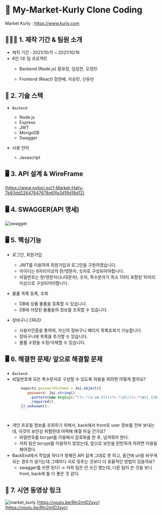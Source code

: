 
# 📝 My-Market-Kurly Clone Coding
Market Kurly : https://www.kurly.com


## 👨‍👧‍👦 1. 제작 기간 & 팀원 소개

- 제작 기간 : 2021/10/11 ~ 2021/10/16
- 6인 1조 팀 프로젝트
   - Backend (Node.js)
    황유정, 임성찬, 오정민
    
   - Frontend (React)
    장원배, 이승민, 신유빈

 
## 🔨 2. 기술 스택
- `Backend`
  - Node.js
  - Express
  - JWT
  - MongoDB
  - Swagger

- 사용 언어
  - Javascript
  
## 🖥 3. API 설계 & WireFrame
[https://www.notion.so/1-Market-Hally-7b93dd22647647678e61fa3d19d18d12]

## 🖥 4. SWAGGER(API 명세)
![swagger](https://user-images.githubusercontent.com/59908525/138449937-43175527-0f87-40c3-ad6d-2f1ee4dd5715.PNG)

## 🖥 5. 핵심기능
- 로그인, 회원가입
  - JWT를 이용하여 회원가입과 로그인을 구현하였습니다.
  - 아이디는 6자리이상의 한/영문자, 숫자로 구성되어야합니다.
  - 비밀번호는 한/영문자(소/대문자), 숫자, 특수문자가 최소 1자리 포함된 10자리 이상으로 구성되어야합니다.

- 물품 목록 등록, 조회
  - DB에 상품 물품을 등록할 수 있습니다. 
  - DB에 저장된 물품들의 정보를 조회할 수 있습니다.

- 장바구니 CRUD
  - 사용자인증을 통하여, 자신의 장바구니 페이지 목록조회가 가능합니다.
  - 장바구니에 목록을 추가할 수 있습니다.
  - 물품 수량을 수정/삭제할 수 있습니다.

## 🖥 6. 해결한 문제/ 앞으로 해결할 문제
- `Backend`
- 비밀번호에 모든 특수문자로 구성할 수 있도록 허용을 하려면 어떻게 할까요?         
    ```jsx
        exports.passwordSchema = Joi.object({
           password: Joi.string()
            .pattern(new RegExp(/^(?=.*[a-zA-Z])((?=.*\d)|(?=.*\W)).{10,}$/))
            .required(),
        }).unknown();
        ```
        
- 개인 프로필 정보를 조회하기 위해서, back에서 front로 user 정보를 전부 보내는데, 이것이 보안상 위험한데 어떡해 해결 하실 건가요?
    - 비밀번호를 bcrypt를 이용해서 암호화를 한 후, 넘겨줘야 한다.
    - 저희 팀은 bcrypt를 이용하지 않았는데, 앞으로 보안을 탄탄하게 하려면 이용을 해야겠다.
- BackEnd에서 작업을 하다가 정해진 API 설계 그대로 못 하고, 중간에 url을 바꾸게 되는 경우가 생기는데 그때마다 서로 맞추는 것보다 더 효율적인 방법이 있을까요?
    - swagger를 쓰면 된다! → 저희 팀은 안 쓰긴 했는데, 다른 팀이 쓴 것을 보니 front, back에 둘 다 좋은 것 같다.


## 🔗 7. 시연 동영상 링크
![market_kurly](https://user-images.githubusercontent.com/90595291/138447202-80d76971-4a98-4bcd-8396-26793c40be5f.png)
[https://youtu.be/Rln2mID2syc](https://youtu.be/Rln2mID2syc)
